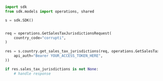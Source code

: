 <!-- Start SDK Example Usage -->
```python
import sdk
from sdk.models import operations, shared

s = sdk.SDK()


req = operations.GetSalesTaxJurisdictionsRequest(
    country_code="corrupti",
)
    
res = s.country.get_sales_tax_jurisdictions(req, operations.GetSalesTaxJurisdictionsSecurity(
    api_auth="Bearer YOUR_ACCESS_TOKEN_HERE",
))

if res.sales_tax_jurisdictions is not None:
    # handle response
```
<!-- End SDK Example Usage -->